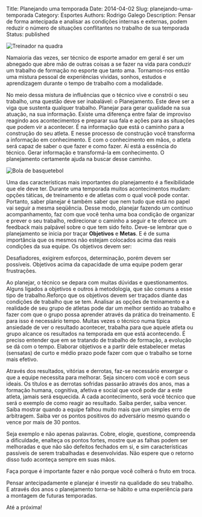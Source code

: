 Title: Planejando uma temporada
Date: 2014-04-02
Slug: planejando-uma-temporada
Category: Esportes
Authors: Rodrigo Galego
Description: Pensar de forma antecipada e analisar as condições internas e externas, podem reduzir o número de situações conflitantes no trabalho de sua temporada
Status: published

![Treinador na quadra]({static}/images/6.jpg "Acervo/Além das Quadras")

Namaioria das vezes, ser técnico de esporte amador em geral é ser um abnegado que abre mão de outras coisas a se fazer na vida para conduzir um trabalho de formação no esporte que tanto ama. Tornamos-nos então uma mistura pessoal de experiências vividas, sonhos, estudos e aprendizagem durante o tempo de trabalho com a modalidade.

No meio dessa mistura de influências que o técnico vive e constrói o seu trabalho, uma questão deve ser inabalável: o Planejamento. Este deve ser a viga que sustenta qualquer trabalho. Planejar para gerar qualidade na sua atuação, na sua informação. Existe uma diferença entre falar de improviso reagindo aos acontecimentos e preparar sua fala e ações para as situações que podem vir a acontecer. É na informação que está o caminho para a construção do seu atleta. E nesse processo de construção você transforma a informação em conhecimento. E com o conhecimento em mãos, o atleta será capaz de saber o que fazer e como fazer. Aí está a essência do técnico. Gerar informação e transformá-la em conhecimento. O planejamento certamente ajuda na buscar desse caminho.

![Bola de basquetebol]({static}/images/7.jpg "Acervo/Além das Quadras")

Uma das características mais importantes do planejamento é a flexibilidade que ele deve ter. Durante uma temporada muitos acontecimentos mudam: opções táticas, de treinamento e de atletas com o qual você pode contar. Portanto, saber planejar é também saber que nem tudo que está no papel vai seguir a mesma seqüência. Desse modo, planejar fazendo um contínuo acompanhamento, faz com que você tenha uma boa condição de organizar e prever o seu trabalho, redirecionar o caminho a seguir e te oferece um feedback mais palpável sobre o que tem sido feito. Deve-se lembrar que o planejamento se inicia por traçar **Objetivos** e **Metas**. E é de suma importância que os mesmos não estejam colocados acima das reais condições da sua equipe. Os objetivos devem ser:

Desafiadores, exigirem esforços, determinação, porém devem ser possíveis. Objetivos acima da capacidade de uma equipe podem gerar frustrações.

Ao planejar, o técnico se depara com muitas dúvidas e questionamentos. Alguns ligados a objetivos e outros à metodologia, que são comuns a esse tipo de trabalho.Reforço que os objetivos devem ser traçados diante das condições de trabalho que se tem. Analisar as opções de treinamento e a realidade de seu grupo de atletas pode dar um melhor sentido ao trabalho e fazer com que o grupo possa aprender através da prática do treinamento. E para isso é necessário tempo. Muitas vezes o técnico numa típica ansiedade de ver o resultado acontecer, trabalha para que aquele atleta ou grupo alcance os resultados na temporada em que está acontecendo. É preciso entender que em se tratando de trabalho de formação, a evolução se dá com o tempo. Elaborar objetivos e a partir dele estabelecer metas (sensatas) de curto e médio prazo pode fazer com que o trabalho se torne mais efetivo.

Através dos resultados, vitórias e derrotas, faz-se necessário enxergar o que a equipe necessita para melhorar. Seja sincero com você e com seus ideais. Os títulos e as derrotas sofridas passarão através dos anos, mas a formação humana, cognitiva, afetiva e social que você pode dar a este atleta, jamais será esquecida. A cada acontecimento, será você técnico que será o exemplo de como reagir ao resultado. Saiba perder, saiba vencer. Saiba mostrar quando a equipe falhou muito mais que um simples erro de arbitragem. Saiba ver os pontos positivos do adversário mesmo quando o vence por mais de 30 pontos.

Seja exemplo e não apenas palavras. Cobre, elogie, questione, compreenda a dificuldade, enalteça os pontos fortes, mostre que as falhas podem ser melhoradas e que não são defeitos fechados em si, e sim características passíveis de serem trabalhadas e desenvolvidas. Não espere que o retorno disso tudo aconteça sempre em suas mãos.

Faça porque é importante fazer e não porque você colherá o fruto em troca.

Pensar antecipadamente e planejar é investir na qualidade do seu trabalho. E através dos anos o planejamento torna-se hábito e uma experiência para a montagem de futuras temporadas.

Até a próxima!